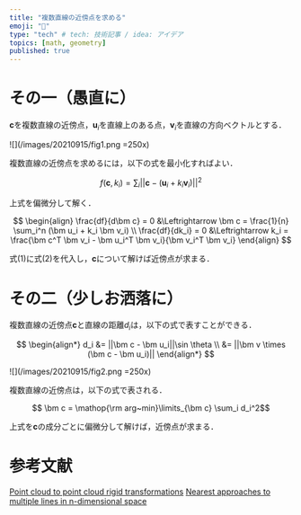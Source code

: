 ```yaml
---
title: "複数直線の近傍点を求める"
emoji: "📏"
type: "tech" # tech: 技術記事 / idea: アイデア
topics: [math, geometry]
published: true
---
```


# その一（愚直に）
$\bm c$を複数直線の近傍点，$\bm u_i$を直線上のある点，$\bm v_i$を直線の方向ベクトルとする．

![](/images/20210915/fig1.png =250x)

複数直線の近傍点を求めるには，以下の式を最小化すればよい．

$$ f(\bm c, k_i) = \sum_i ||\bm c - (\bm u_i + k_i \bm v_i)||^2$$

上式を偏微分して解く．

$$
\begin{align}
\frac{df}{d\bm c} = 0 &\Leftrightarrow \bm c = \frac{1}{n} \sum_i^n (\bm u_i + k_i \bm v_i) \\
\frac{df}{dk_i} = 0 &\Leftrightarrow k_i = \frac{\bm c^T \bm v_i - \bm u_i^T \bm v_i}{\bm v_i^T \bm v_i}
\end{align}
$$

式(1)に式(2)を代入し，$\bm c$について解けば近傍点が求まる．

# その二（少しお洒落に）
複数直線の近傍点$\bm c$と直線の距離$d_i$は，以下の式で表すことができる．

$$
\begin{align*}
d_i &= ||\bm c - \bm u_i||\sin \theta \\
&= ||\bm v \times (\bm c - \bm u_i)||
\end{align*}
$$

![](/images/20210915/fig2.png =250x)

複数直線の近傍点は，以下の式で表される．

$$ \bm c = \mathop{\rm arg~min}\limits_{\bm c} \sum_i d_i^2$$

上式を$\bm c$の成分ごとに偏微分して解けば，近傍点が求まる．

# 参考文献
[Point cloud to point cloud rigid transformations](https://www.cs.jhu.edu/cista/455/Lectures/Rigid3D3DCalculations.pdf)
[Nearest approaches to multiple lines in n-dimensional space](https://www.crewes.org/Documents/ResearchReports/2010/CRR201032.pdf)